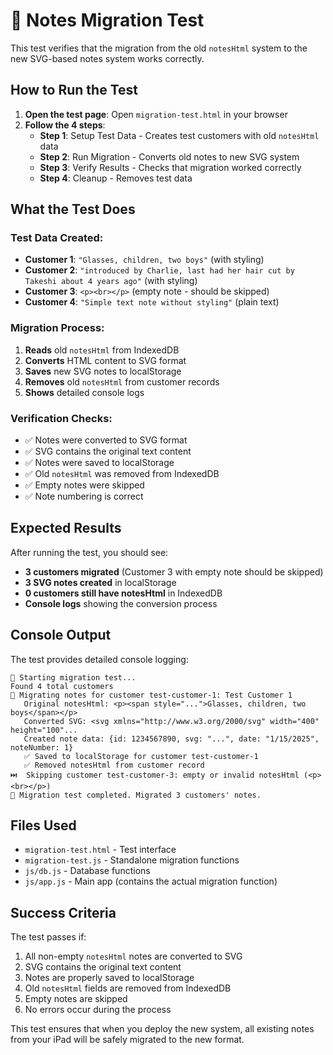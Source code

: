 # 🧪 Notes Migration Test

This test verifies that the migration from the old `notesHtml` system to the new SVG-based notes system works correctly.

## How to Run the Test

1. **Open the test page**: Open `migration-test.html` in your browser
2. **Follow the 4 steps**:
   - **Step 1**: Setup Test Data - Creates test customers with old `notesHtml` data
   - **Step 2**: Run Migration - Converts old notes to new SVG system
   - **Step 3**: Verify Results - Checks that migration worked correctly
   - **Step 4**: Cleanup - Removes test data

## What the Test Does

### Test Data Created:
- **Customer 1**: `"Glasses, children, two boys"` (with styling)
- **Customer 2**: `"introduced by Charlie, last had her hair cut by Takeshi about 4 years ago"` (with styling)
- **Customer 3**: `<p><br></p>` (empty note - should be skipped)
- **Customer 4**: `"Simple text note without styling"` (plain text)

### Migration Process:
1. **Reads** old `notesHtml` from IndexedDB
2. **Converts** HTML content to SVG format
3. **Saves** new SVG notes to localStorage
4. **Removes** old `notesHtml` from customer records
5. **Shows** detailed console logs

### Verification Checks:
- ✅ Notes were converted to SVG format
- ✅ SVG contains the original text content
- ✅ Notes were saved to localStorage
- ✅ Old `notesHtml` was removed from IndexedDB
- ✅ Empty notes were skipped
- ✅ Note numbering is correct

## Expected Results

After running the test, you should see:
- **3 customers migrated** (Customer 3 with empty note should be skipped)
- **3 SVG notes created** in localStorage
- **0 customers still have notesHtml** in IndexedDB
- **Console logs** showing the conversion process

## Console Output

The test provides detailed console logging:
```
🧪 Starting migration test...
Found 4 total customers
📝 Migrating notes for customer test-customer-1: Test Customer 1
   Original notesHtml: <p><span style="...">Glasses, children, two boys</span></p>
   Converted SVG: <svg xmlns="http://www.w3.org/2000/svg" width="400" height="100"...
   Created note data: {id: 1234567890, svg: "...", date: "1/15/2025", noteNumber: 1}
   ✅ Saved to localStorage for customer test-customer-1
   ✅ Removed notesHtml from customer record
⏭️  Skipping customer test-customer-3: empty or invalid notesHtml (<p><br></p>)
🎉 Migration test completed. Migrated 3 customers' notes.
```

## Files Used

- `migration-test.html` - Test interface
- `migration-test.js` - Standalone migration functions
- `js/db.js` - Database functions
- `js/app.js` - Main app (contains the actual migration function)

## Success Criteria

The test passes if:
1. All non-empty `notesHtml` notes are converted to SVG
2. SVG contains the original text content
3. Notes are properly saved to localStorage
4. Old `notesHtml` fields are removed from IndexedDB
5. Empty notes are skipped
6. No errors occur during the process

This test ensures that when you deploy the new system, all existing notes from your iPad will be safely migrated to the new format.
